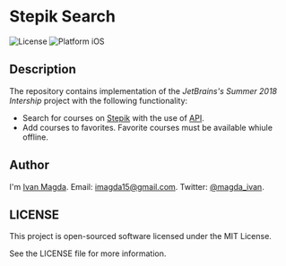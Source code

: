 # Stepik Search

![License](https://img.shields.io/npm/l/express.svg)
![Platform iOS](https://img.shields.io/badge/platform-iOS-blue.svg)

## Description

The repository contains implementation of the *JetBrains's Summer 2018 Intership* project with the following functionality:
- Search for courses on [Stepik](https://stepik.org) with the use of [API](https://stepik.org/api/docs).
- Add courses to favorites. Favorite courses must be available whiule offline.


## Author
I'm [Ivan Magda](https://www.facebook.com/ivan.magda).
Email: [imagda15@gmail.com](mailto:imagda15@gmail.com).
Twitter: [@magda_ivan](https://twitter.com/magda_ivan).

## LICENSE
This project is open-sourced software licensed under the MIT License.

See the LICENSE file for more information.

